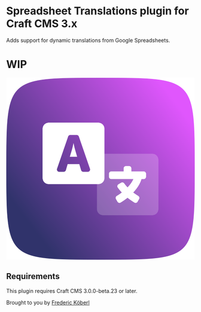 # Spreadsheet Translations plugin for Craft CMS 3.x

Adds support for dynamic translations from Google Spreadsheets.
# WIP 

![Screenshot](src/icon.svg)


## Requirements

This plugin requires Craft CMS 3.0.0-beta.23 or later.

Brought to you by [Frederic Köberl](https://github.com/internetztube)
